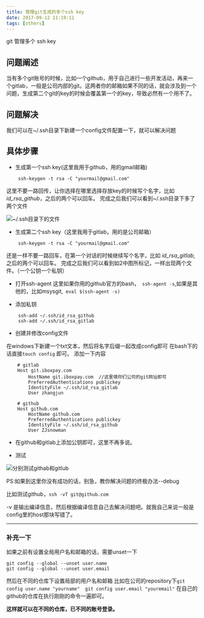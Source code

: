 ```yaml
---
title: 管理git生成的多个ssh key
date: 2017-09-12 11:19:11
tags: [others]
---
```

git 管理多个 ssh key<!--more-->

## 问题阐述
当有多个git账号的时候，比如一个github，用于自己进行一些开发活动，再来一个gitlab，一般是公司内部的git。这两者你的邮箱如果不同的话，就会涉及到一个问题，生成第二个git的key的时候会覆盖第一个的key，导致必然有一个用不了。
## 问题解决
我们可以在~/.ssh目录下新建一个config文件配置一下，就可以解决问题
## 具体步骤

-  生成第一个ssh key(这里我用于github，用的gmail邮箱)


        ssh-keygen -t rsa -C "yourmail@gmail.com"

这里不要一路回传，让你选择在哪里选择存放key的时候写个名字，比如 *id_rsa_github*，之后的两个可以回车。
完成之后我们可以看到~/.ssh目录下多了两个文件

![~/.ssh目录下的文件](http://i.imgur.com/jVVUi5k.jpg)

-  生成第二个ssh key（这里我用于gitlab，用的是公司邮箱）

        ssh-keygen -t rsa -C "yourmail@gmail.com"
还是一样不要一路回车，在第一个对话的时候继续写个名字，比如 *id_rsa_gitlab*,之后的两个可以回车。
完成之后我们可以看到如2中图所标记，一样出现两个文件。（一个公钥一个私钥）
-  打开ssh-agent
这里如果你用的github官方的bash，` ssh-agent -s`,如果是其他的，比如msysgit,` eval $(ssh-agent -s)`

-  添加私钥

        ssh-add ~/.ssh/id_rsa_github
        ssh-add ~/.ssh/id_rsa_gitlab

-  创建并修改config文件

在windows下新建一个txt文本，然后将名字后缀一起改成config即可
在bash下的话直接` touch config ` 即可。
添加一下内容

        # gitlab
        Host git.iboxpay.com
            HostName git.iboxpay.com  //这里填你们公司的git网址即可
            PreferredAuthentications publickey
            IdentityFile ~/.ssh/id_rsa_gitlab
            User zhangjun

        # github
        Host github.com
            HostName github.com
            PreferredAuthentications publickey
            IdentityFile ~/.ssh/id_rsa_github
            User ZJsnowman

- 在github和gitlab上添加公钥即可，这里不再多说。

- 测试

![分别测试githab和gitlub](http://i.imgur.com/t2kPXIb.jpg)

PS:如果到这里你没有成功的话，别急，教你解决问题的终极办法--debug

比如测试github，` ssh -vT git@github.com `    

-v 是输出编译信息，然后根据编译信息自己去解决问题吧。就我自己来说一般是config里的host那块写错了。

----------
### 补充一下
如果之前有设置全局用户名和邮箱的话，需要unset一下

    git config --global --unset user.name
    git config --global --unset user.email

然后在不同的仓库下设置局部的用户名和邮箱
比如在公司的repository下` git config user.name "yourname"  git config user.email "youremail" ` 在自己的github的仓库在执行刚刚的命令一遍即可。

**这样就可以在不同的仓库，已不同的账号登录。**
